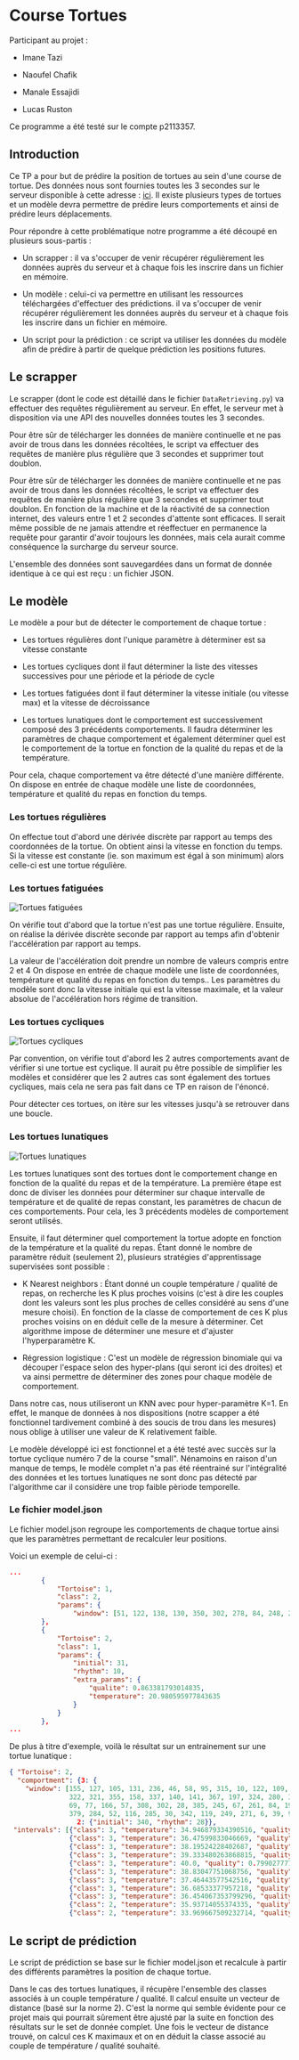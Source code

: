 # Course Tortues



Participant au projet :


- Imane Tazi


- Naoufel Chafik


- Manale Essajidi


- Lucas Ruston

Ce programme a été testé sur le compte p2113357. 

## Introduction


Ce TP a pour but de prédire la position de tortues au sein d'une course de tortue. Des données nous sont fournies toutes les 3 secondes sur le serveur disponible à cette adresse : [ici](http://tortues.ecoquery.os.univ-lyon1.fr). Il existe plusieurs types de tortues et un modèle devra permettre de prédire leurs comportements et ainsi de prédire leurs déplacements.



Pour répondre à cette problématique notre programme a été découpé en plusieurs sous-partis :



- Un scrapper : il va s'occuper de venir récupérer régulièrement les données auprès du serveur et à chaque fois les inscrire dans un fichier en mémoire.


- Un modèle : celui-ci va permettre en utilisant les ressources téléchargées d'effectuer des prédictions. il va s'occuper de venir récupérer régulièrement les données auprès du serveur et à chaque fois les inscrire dans un fichier en mémoire.


- Un script pour la prédiction : ce script va utiliser les données du modèle afin de prédire à partir de quelque prédiction les positions futures.



## Le scrapper


Le scrapper (dont le code est détaillé dans le fichier ```DataRetrieving.py```) va effectuer des requêtes régulièrement au serveur. En effet, le serveur met à disposition via une API des nouvelles données toutes les 3 secondes.



Pour être sûr de télécharger les données de manière continuelle et ne pas avoir de trous dans les données récoltées, le script va effectuer des requêtes de manière plus régulière que 3 secondes et supprimer tout doublon.


Pour être sûr de télécharger les données de manière continuelle et ne pas avoir de trous dans les données récoltées, le script va effectuer des requêtes de manière plus régulière que 3 secondes et supprimer tout doublon. En fonction de la machine et de la réactivité de sa connection internet, des valeurs entre 1 et 2 secondes d'attente sont efficaces. Il serait même possible de ne jamais attendre et réeffectuer en permanence la requête pour garantir d'avoir toujours les données, mais cela aurait comme conséquence la surcharge du serveur source.



L'ensemble des données sont sauvegardées dans un format de donnée identique à ce qui est reçu : un fichier JSON.



## Le modèle



Le modèle a pour but de détecter le comportement de chaque tortue :



- Les tortues régulières dont l'unique paramètre à déterminer est sa vitesse constante


- Les tortues cycliques dont il faut déterminer la liste des vitesses successives pour une période et la période de cycle


- Les tortues fatiguées dont il faut déterminer la vitesse initiale (ou vitesse max) et la vitesse de décroissance


- Les tortues lunatiques dont le comportement est successivement composé des 3 précédents comportements. Il faudra déterminer les paramètres de chaque comportement et également déterminer quel est le comportement de la tortue en fonction de la qualité du repas et de la température.



Pour cela, chaque comportement va être détecté d'une manière différente. On dispose en entrée de chaque modèle une liste de coordonnées, température et qualité du repas en fonction du temps.



### Les tortues régulières


On effectue tout d'abord une dérivée discrète par rapport au temps des coordonnées de la tortue. On obtient ainsi la vitesse en fonction du temps. Si la vitesse est constante (ie. son maximum est égal à son minimum) alors celle-ci est une tortue régulière.



### Les tortues fatiguées

![Tortues fatiguées](./images/tired.png)

On vérifie tout d'abord que la tortue n'est pas une tortue régulière. Ensuite, on réalise la dérivée discrète seconde par rapport au temps afin d'obtenir l'accélération par rapport au temps.


La valeur de l'accélération doit prendre un nombre de valeurs compris entre 2 et 4 On dispose en entrée de chaque modèle une liste de coordonnées, température et qualité du repas en fonction du temps.. Les paramètres du modèle sont donc la vitesse initiale qui est la vitesse maximale, et la valeur absolue de l'accélération hors régime de transition.




### Les tortues cycliques

![Tortues cycliques](./images/cyclic.png)

Par convention, on vérifie tout d'abord les 2 autres comportements avant de vérifier si une tortue est cyclique. Il aurait pu être possible de simplifier les modèles et considérer que les 2 autres cas sont également des tortues cycliques, mais cela ne sera pas fait dans ce TP en raison de l'énoncé.

Pour détecter ces tortues, on itère sur les vitesses jusqu'à se retrouver dans une boucle. 


### Les tortues lunatiques

![Tortues lunatiques](./images/lunatic.png)

Les tortues lunatiques sont des tortues dont le comportement change en fonction de la qualité du repas et de la température. La première étape est donc de diviser les données pour déterminer sur chaque intervalle de température et de qualité de repas constant, les paramètres de chacun de ces comportements. Pour cela, les 3 précédents modèles de comportement seront utilisés.



Ensuite, il faut déterminer quel comportement la tortue adopte en fonction de la température et la qualité du repas. Étant donné le nombre de paramètre réduit (seulement 2), plusieurs stratégies d'apprentissage supervisées sont possible :


- K Nearest neighbors : Étant donné un couple température / qualité de repas, on recherche les K plus proches voisins (c'est à dire les couples dont les valeurs sont les plus proches de celles considéré au sens d'une mesure choisi). En fonction de la classe de comportement de ces K plus proches voisins on en déduit celle de la mesure à déterminer. Cet algorithme impose de déterminer une mesure et d'ajuster l'hyperparamètre K.


- Régression logistique : C'est un modèle de régression binomiale qui va découper l'espace selon des hyper-plans (qui seront ici des droites) et va ainsi permettre de déterminer des zones pour chaque modèle de comportement.

Dans notre cas, nous utiliseront un KNN avec pour hyper-paramètre K=1. En effet, le manque de données à nos dispositions (notre scapper a été fonctionnel tardivement combiné à des soucis de trou dans les mesures) nous oblige à utiliser une valeur de K relativement faible.

Le modèle développé ici est fonctionnel et a été testé avec succès sur la tortue cyclique numéro 7 de la course "small". Nénamoins en raison d'un manque de temps, le modèle complet n'a pas été réentrainé sur l'intégralité des données et les tortues lunatiques ne sont donc pas détecté par l'algorithme car il considère une trop faible pèriode temporelle.

### Le fichier model.json
Le fichier model.json regroupe les comportements de chaque tortue ainsi que les paramètres permettant de recalculer leur positions.


Voici un exemple de celui-ci : 
```json
...
        {
            "Tortoise": 1,
            "class": 2,
            "params": {
                "window": [51, 122, 138, 130, 350, 302, 278, 84, 248, 294, 173, 25, 336, 9, 129, 297, 40, 386, 5, 309, 257, 178, 310, 301, 52, 199, 4, 191, 67, 222, 179, 106, 287, 329, 22, 180, 389, 29, 69, 277, 128, 270, 249, 162, 15, 319, 92, 381, 349, 200, 252, 275, 90, 303, 299, 74, 195, 227, 355, 274, 320 ]}
        },
        {
            "Tortoise": 2,
            "class": 1,
            "params": {
                "initial": 31,
                "rhythm": 10,
                "extra_params": {
                    "qualite": 0.863381793014835,
                    "temperature": 20.980595977843635
                }
            }
        },
...
```

De plus à titre d'exemple, voilà le résultat sur un entrainement sur une tortue lunatique : 

```json
{ "Tortoise": 2,
  "comportment": {3: {
    "window": [155, 127, 105, 131, 236, 46, 58, 95, 315, 10, 122, 109, 269, 359, 36, 35, 129, 210, 21, 356, 93, 125, 89,
               322, 321, 355, 158, 337, 140, 141, 367, 197, 324, 280, 394, 207, 350, 304, 206, 264, 132, 88, 265, 59,
               69, 77, 166, 57, 308, 302, 28, 385, 245, 67, 261, 84, 195, 81, 83, 370, 235, 137, 358, 76, 24, 218, 202,
               379, 284, 52, 116, 285, 30, 342, 119, 249, 271, 6, 39, 96, 123, 48, 283, 383, 178, 19]},
                 2: {"initial": 340, "rhythm": 28}},
 "intervals": [{"class": 3, "temperature": 34.946879334390516, "quality": 0.7990277777925706},
               {"class": 3, "temperature": 36.47599833046669, "quality": 0.7990277777925706},
               {"class": 3, "temperature": 38.19524228402687, "quality": 0.7990277777925706},
               {"class": 3, "temperature": 39.333480263868815, "quality": 0.7990277777925706},
               {"class": 3, "temperature": 40.0, "quality": 0.7990277777925706},
               {"class": 3, "temperature": 38.83047751068756, "quality": 0.7990277777925706},
               {"class": 3, "temperature": 37.46443577542516, "quality": 0.7990277777925706},
               {"class": 3, "temperature": 36.68533377957218, "quality": 0.7990277777925706},
               {"class": 3, "temperature": 36.454067353799296, "quality": 0.11494012255509778},
               {"class": 2, "temperature": 35.93714055374335, "quality": 0.11494012255509778},
               {"class": 2, "temperature": 33.969667509232714, "quality": 0.11494012255509778}]}
```



## Le script de prédiction

Le script de prédiction se base sur le fichier model.json et recalcule à partir des différents paramètres la position de chaque tortue. 

Dans le cas des tortues lunatiques, il récupère l'ensemble des classes associés à un couple température / qualité. 
Il calcul ensuite un vecteur de distance (basé sur la norme 2). C'est la norme qui semble évidente pour ce projet
mais qui pourrait sûrement être ajusté par la suite en fonction des résultats sur le set de donnée complet. Une fois le vecteur de distance trouvé,
on calcul ces K maximaux et on en déduit la classe associé au couple de température / qualité souhaité. 


